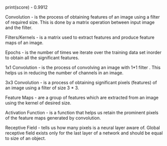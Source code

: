print(score)  -  0.9912

Convolution - is the process of obtaining features of an image using a filter of required size. This is done by a matrix operation between input image and the filter.

Filters/Kernels - is a matrix used to extract features and produce feature maps of an image.

Epochs - is the number of times we iterate over the training data set inorder to obtain all the significant features.

1x1 Convolution - is the process of convolving an image with 1*1 filter . This helps us in reducing the number of channels in an image.

3x3 Convolution - is a process of obtaining significant pixels (features) of an image using a filter of size 3 * 3.

Feature Maps - are a group of features which are extracted from an image using the kernel of desired size.

Activation Function - is a function that helps us retain the prominent pixels of the feature maps generated by convolution.

Receptive Field - tells us how many pixels is a neural layer aware of. Global receptive field exists only for the last layer of a network and should be equal to size of an object.
